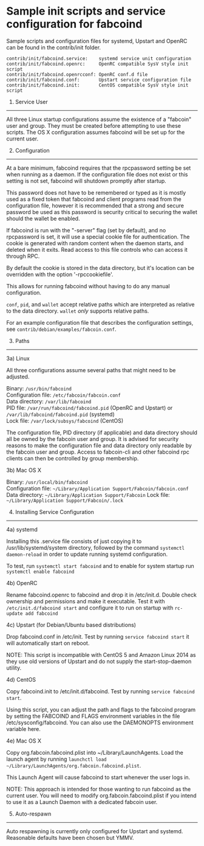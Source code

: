 Sample init scripts and service configuration for fabcoind
==========================================================

Sample scripts and configuration files for systemd, Upstart and OpenRC
can be found in the contrib/init folder.

    contrib/init/fabcoind.service:    systemd service unit configuration
    contrib/init/fabcoind.openrc:     OpenRC compatible SysV style init script
    contrib/init/fabcoind.openrcconf: OpenRC conf.d file
    contrib/init/fabcoind.conf:       Upstart service configuration file
    contrib/init/fabcoind.init:       CentOS compatible SysV style init script

1. Service User
---------------------------------

All three Linux startup configurations assume the existence of a "fabcoin" user
and group.  They must be created before attempting to use these scripts.
The OS X configuration assumes fabcoind will be set up for the current user.

2. Configuration
---------------------------------

At a bare minimum, fabcoind requires that the rpcpassword setting be set
when running as a daemon.  If the configuration file does not exist or this
setting is not set, fabcoind will shutdown promptly after startup.

This password does not have to be remembered or typed as it is mostly used
as a fixed token that fabcoind and client programs read from the configuration
file, however it is recommended that a strong and secure password be used
as this password is security critical to securing the wallet should the
wallet be enabled.

If fabcoind is run with the "-server" flag (set by default), and no rpcpassword is set,
it will use a special cookie file for authentication. The cookie is generated with random
content when the daemon starts, and deleted when it exits. Read access to this file
controls who can access it through RPC.

By default the cookie is stored in the data directory, but it's location can be overridden
with the option '-rpccookiefile'.

This allows for running fabcoind without having to do any manual configuration.

`conf`, `pid`, and `wallet` accept relative paths which are interpreted as
relative to the data directory. `wallet` *only* supports relative paths.

For an example configuration file that describes the configuration settings,
see `contrib/debian/examples/fabcoin.conf`.

3. Paths
---------------------------------

3a) Linux

All three configurations assume several paths that might need to be adjusted.

Binary:              `/usr/bin/fabcoind`  
Configuration file:  `/etc/fabcoin/fabcoin.conf`  
Data directory:      `/var/lib/fabcoind`  
PID file:            `/var/run/fabcoind/fabcoind.pid` (OpenRC and Upstart) or `/var/lib/fabcoind/fabcoind.pid` (systemd)  
Lock file:           `/var/lock/subsys/fabcoind` (CentOS)  

The configuration file, PID directory (if applicable) and data directory
should all be owned by the fabcoin user and group.  It is advised for security
reasons to make the configuration file and data directory only readable by the
fabcoin user and group.  Access to fabcoin-cli and other fabcoind rpc clients
can then be controlled by group membership.

3b) Mac OS X

Binary:              `/usr/local/bin/fabcoind`  
Configuration file:  `~/Library/Application Support/Fabcoin/fabcoin.conf`  
Data directory:      `~/Library/Application Support/Fabcoin`
Lock file:           `~/Library/Application Support/Fabcoin/.lock`

4. Installing Service Configuration
-----------------------------------

4a) systemd

Installing this .service file consists of just copying it to
/usr/lib/systemd/system directory, followed by the command
`systemctl daemon-reload` in order to update running systemd configuration.

To test, run `systemctl start fabcoind` and to enable for system startup run
`systemctl enable fabcoind`

4b) OpenRC

Rename fabcoind.openrc to fabcoind and drop it in /etc/init.d.  Double
check ownership and permissions and make it executable.  Test it with
`/etc/init.d/fabcoind start` and configure it to run on startup with
`rc-update add fabcoind`

4c) Upstart (for Debian/Ubuntu based distributions)

Drop fabcoind.conf in /etc/init.  Test by running `service fabcoind start`
it will automatically start on reboot.

NOTE: This script is incompatible with CentOS 5 and Amazon Linux 2014 as they
use old versions of Upstart and do not supply the start-stop-daemon utility.

4d) CentOS

Copy fabcoind.init to /etc/init.d/fabcoind. Test by running `service fabcoind start`.

Using this script, you can adjust the path and flags to the fabcoind program by
setting the FABCOIND and FLAGS environment variables in the file
/etc/sysconfig/fabcoind. You can also use the DAEMONOPTS environment variable here.

4e) Mac OS X

Copy org.fabcoin.fabcoind.plist into ~/Library/LaunchAgents. Load the launch agent by
running `launchctl load ~/Library/LaunchAgents/org.fabcoin.fabcoind.plist`.

This Launch Agent will cause fabcoind to start whenever the user logs in.

NOTE: This approach is intended for those wanting to run fabcoind as the current user.
You will need to modify org.fabcoin.fabcoind.plist if you intend to use it as a
Launch Daemon with a dedicated fabcoin user.

5. Auto-respawn
-----------------------------------

Auto respawning is currently only configured for Upstart and systemd.
Reasonable defaults have been chosen but YMMV.
